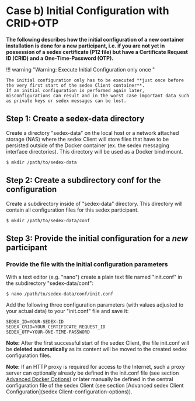 # Case b) Initial Configuration with CRID+OTP

**The following describes how the initial configuration of a new container installation is done for a new participant, i.e. if you are not yet in possession of a sedex certificate (P12 file) but have a Certificate Request ID (CRID) and a One-Time-Password (OTP).**


!!! warning "Warning: Execute Initial Configuration only once "

    The initial configuration only has to be executed **just once before the very first start of the sedex Client container**.
    If an initial configuration is performed again later, misconfigurations can result and in the worst case important data such as private keys or sedex messages can be lost.


## Step 1: Create a sedex-data directory
Create a directory "sedex-data" on the local host or a network attached storage (NAS) where the sedex Client will store files that have to be persisted 
outside of the Docker container (ex. the sedex messaging interface directories). This directory will be used as a Docker bind mount.
```console
$ mkdir /path/to/sedex-data
```


## Step 2: Create a subdirectory conf for the configuration
Create a subdirectory inside of "sedex-data" directory. This directory will contain all configuration files for this sedex participant.
```console
$ mkdir /path/to/sedex-data/conf
```

   
## Step 3: Provide the initial configuration for a *new* participant


### Provide the file with the initial configuration parameters

With a text editor (e.g. "nano") create a plain text file named "init.conf" in the subdirectory "sedex-data/conf":

```console
$ nano /path/to/sedex-data/conf/init.conf
```

Add the following three configuration parameters (with values adjusted to your actual data) to your "init.conf" file and save it:

```console
SEDEX_ID=YOUR-SEDEX-ID
SEDEX_CRID=YOUR_CERTIFICATE_REQUEST_ID
SEDEX_OTP=YOUR-ONE-TIME-PASSWORD
```

**Note:** After the first successful start of the sedex Client, the file init.conf will be **deleted automatically** as its content will be moved to the created sedex configuration files.

**Note:** If an HTTP proxy is required for access to the Internet, such a proxy server can optionally already be defined in the init.conf file (see section [Advanced Docker Options](advanced-docker-options)) or later manually be defined in the central configuration file of the sedex Client (see section [Advanced sedex Client Configuration](sedex Client-configuration-options)). 
